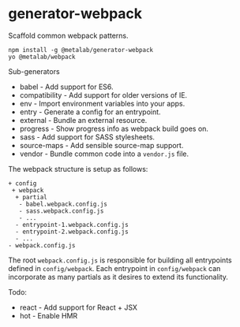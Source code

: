 # generator-webpack

Scaffold common webpack patterns.

```
npm install -g @metalab/generator-webpack
yo @metalab/webpack
```

Sub-generators
 * babel - Add support for ES6.
 * compatibility - Add support for older versions of IE.
 * env - Import environment variables into your apps.
 * entry - Generate a config for an entrypoint.
 * external - Bundle an external resource.
 * progress - Show progress info as webpack build goes on.
 * sass - Add support for SASS stylesheets.
 * source-maps - Add sensible source-map support.
 * vendor - Bundle common code into a `vendor.js` file.

The webpack structure is setup as follows:

```
+ config
 + webpack
  + partial
   - babel.webpack.config.js
   - sass.webpack.config.js
   - ...
  - entrypoint-1.webpack.config.js
  - entrypoint-2.webpack.config.js
  - ...
- webpack.config.js
```

The root `webpack.config.js` is responsible for building all entrypoints defined in `config/webpack`. Each entrypoint in `config/webpack` can incorporate as many partials as it desires to extend its functionality.

Todo:
 * react - Add support for React + JSX
 * hot - Enable HMR
